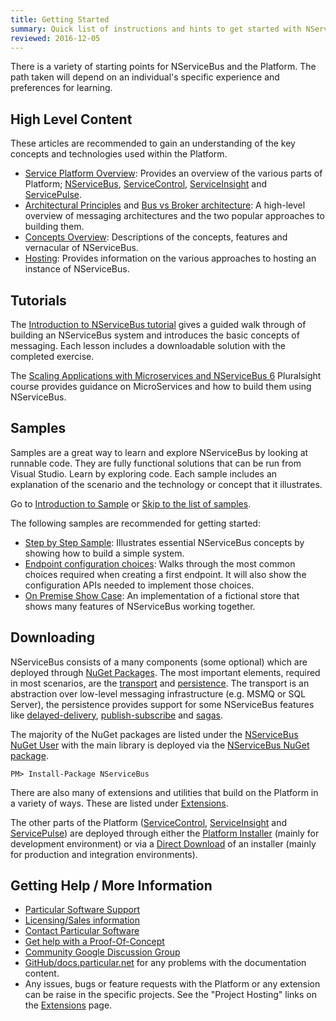 ```yaml
---
title: Getting Started
summary: Quick list of instructions and hints to get started with NServiceBus and the Particular Service Platform
reviewed: 2016-12-05
---
```


There is a variety of starting points for NServiceBus and the Platform. The path taken will depend on an individual's specific experience and preferences for learning.


## High Level Content

These articles are recommended to gain an understanding of the key concepts and technologies used within the Platform.

 * [Service Platform Overview](/platform/): Provides an overview of the various parts of Platform; [NServiceBus](/nservicebus/), [ServiceControl](/servicecontrol/), [ServiceInsight](/serviceinsight/) and [ServicePulse](/servicepulse/).
 *  [Architectural Principles](/nservicebus/architecture/principles.md) and [Bus vs Broker architecture](/nservicebus/architecture/): A high-level overview of messaging architectures and the two popular approaches to building them.
 * [Concepts Overview](/nservicebus/concept-overview.md): Descriptions of the concepts, features and vernacular of NServiceBus.
 * [Hosting](/nservicebus/hosting/): Provides information on the various approaches to hosting an instance of NServiceBus.


## Tutorials

The [Introduction to NServiceBus tutorial](/tutorials/intro-to-nservicebus/) gives a guided walk through of building an NServiceBus system and introduces the basic concepts of messaging. Each lesson includes a downloadable solution with the completed exercise.

The [Scaling Applications with Microservices and NServiceBus 6](https://www.pluralsight.com/courses/microservices-nservicebus6-scaling-applications) Pluralsight course provides guidance on MicroServices and how to build them using NServiceBus.


## Samples

Samples are a great way to learn and explore NServiceBus by looking at runnable code. They are fully functional solutions that can be run from Visual Studio. Learn by exploring code. Each sample includes an explanation of the scenario and the technology or concept that it illustrates.

Go to [Introduction to Sample](/samples/) or [Skip to the list of samples](/samples/#related-samples).

The following samples are recommended for getting started:

 * [Step by Step Sample](/samples/step-by-step/): Illustrates essential NServiceBus concepts by showing how to build a simple system.
 * [Endpoint configuration choices](/samples/endpoint-configuration/): Walks through the most common choices required when creating a first endpoint. It will also show the configuration APIs needed to implement those choices.
 * [On Premise Show Case](/samples/show-case/on-premise/): An implementation of a fictional store that shows many features of NServiceBus working together.


## Downloading

NServiceBus consists of a many components (some optional) which are deployed through [NuGet Packages](https://www.nuget.org). The most important elements, required in most scenarios, are the [transport](/nservicebus/transports/) and [persistence](/nservicebus/persistence/). The transport is an abstraction over low-level messaging infrastructure (e.g. MSMQ or SQL Server), the persistence provides support for some NServiceBus features like [delayed-delivery](/nservicebus/messaging/delayed-delivery.md), [publish-subscribe](/nservicebus/messaging/publish-subscribe/) and [sagas](/nservicebus/sagas/).

The majority of the NuGet packages are listed under the [NServiceBus NuGet User](https://www.nuget.org/profiles/nservicebus) with the main library is deployed via the [NServiceBus NuGet package](https://www.nuget.org/packages/NServiceBus/).

```no-highlight
PM> Install-Package NServiceBus
```

There are also many of extensions and utilities that build on the Platform in a variety of ways. These are listed under [Extensions](/components/).

The other parts of the Platform ([ServiceControl](/servicecontrol/), [ServiceInsight](/serviceinsight/) and [ServicePulse](/servicepulse/)) are deployed through either the [Platform Installer](/platform/installer/) (mainly for development environment) or via a [Direct Download](https://particular.net/downloads) of an installer (mainly for production and integration environments).


## Getting Help / More Information

 * [Particular Software Support](https://particular.net/support)
 * [Licensing/Sales information](https://particular.net/licensing)
 * [Contact Particular Software](https://particular.net/contactus)
 * [Get help with a Proof-Of-Concept](https://particular.net/proof-of-concept)
 * [Community Google Discussion Group](https://groups.google.com/forum/#!forum/particularsoftware)
 * [GitHub/docs.particular.net](https://github.com/Particular/docs.particular.net) for any problems with the documentation content.
 * Any issues, bugs or feature requests with the Platform or any extension can be raise in the specific projects. See the "Project Hosting" links on the [Extensions](/components/) page.

